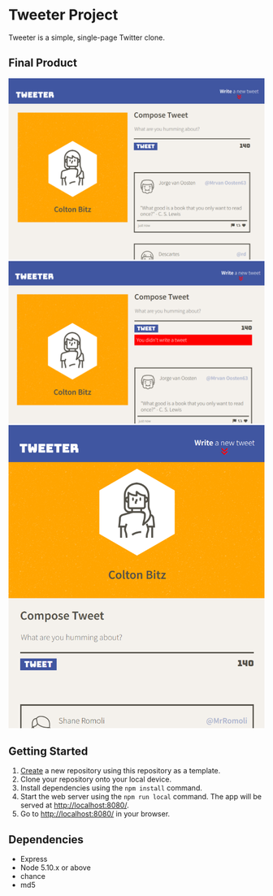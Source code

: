 # Tweeter Project

Tweeter is a simple, single-page Twitter clone.

## Final Product

!["Screenshot of desktop page"](https://github.com/Coltonb-boop/tweeter/blob/master/docs/tweeter-desktop.png?raw=true)
!["Screenshot of error presentation"](https://github.com/Coltonb-boop/tweeter/blob/master/docs/tweet-error.png?raw=true)
!["Screenshot of mobile page"](https://github.com/Coltonb-boop/tweeter/blob/master/docs/tweet-mobile.png?raw=true)

## Getting Started

1. [Create](https://docs.github.com/en/repositories/creating-and-managing-repositories/creating-a-repository-from-a-template) a new repository using this repository as a template.
2. Clone your repository onto your local device.
3. Install dependencies using the `npm install` command.
3. Start the web server using the `npm run local` command. The app will be served at <http://localhost:8080/>.
4. Go to <http://localhost:8080/> in your browser.

## Dependencies

- Express
- Node 5.10.x or above
- chance
- md5


